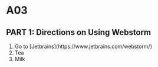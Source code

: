 # A03
<h2>PART 1: Directions on Using Webstorm</h2>
<ol>
  <li>Go to [Jetbrains](https://www.jetbrains.com/webstorm/)</li>
  <li>Tea</li>
  <li>Milk</li>
</ol>


